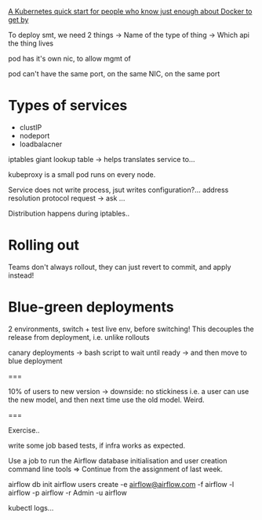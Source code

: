 [A Kubernetes quick start for people who know just enough about Docker to get by](https://blog.sourcerer.io/a-kubernetes-quick-start-for-people-who-know-just-enough-about-docker-to-get-by-71c5933b4633)

To deploy smt, we need 2 things
-> Name of the type of thing
-> Which api the thing lives

pod has it's own nic, to allow mgmt of

pod can't have the same port, on the same NIC, on the same port

Types of services
===

- clustIP
- nodeport
- loadbalacner

iptables giant lookup table -> helps translates service to...

kubeproxy is a small pod runs on every node.

Service does not write process, jsut writes configuration?...
address resolution protocol request -> ask ...

Distribution happens during iptables..

Rolling out
===

Teams don't always rollout, they can just revert to commit, and apply instead!

Blue-green deployments
===

2 environments, switch + test live env, before switching!
This decouples the release from deployment, i.e. unlike rollouts

canary deployments
-> bash script to wait until ready -> and then move to blue deployment

===

10% of users to new version
-> downside: no stickiness i.e. a user can use the new model, and then next time use the old model. Weird.

===

Exercise..

write some job based tests, if infra works as expected.

Use a job to run the Airflow database initialisation and user creation command line tools
=> Continue from the assignment of last week.

airflow db init
airflow users create -e airflow@airflow.com -f airflow -l airflow -p airflow -r Admin -u airflow

kubectl logs...
